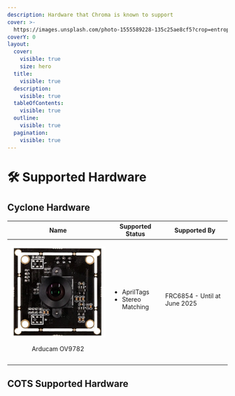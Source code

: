 ```yaml
---
description: Hardware that Chroma is known to support
cover: >-
  https://images.unsplash.com/photo-1555589228-135c25ae8cf5?crop=entropy&cs=srgb&fm=jpg&ixid=M3wxOTcwMjR8MHwxfHNlYXJjaHw3fHxoYXJkd2FyZXxlbnwwfHx8fDE2OTY4NzExNjF8MA&ixlib=rb-4.0.3&q=85
coverY: 0
layout:
  cover:
    visible: true
    size: hero
  title:
    visible: true
  description:
    visible: true
  tableOfContents:
    visible: true
  outline:
    visible: true
  pagination:
    visible: true
---
```


# 🛠 Supported Hardware



## Cyclone Hardware

|                                     Name                                     | Supported Status                                           | Supported By                 |
| :--------------------------------------------------------------------------: | ---------------------------------------------------------- | ---------------------------- |
| <p><img src=".gitbook/assets/image (1).png" alt=""></p><p>Arducam OV9782</p> | <ul><li>AprilTags</li><li>Stereo Matching</li></ul><p></p> | FRC6854 - Until at June 2025 |
|                                                                              |                                                            |                              |
|                                                                              |                                                            |                              |

## COTS Supported Hardware
